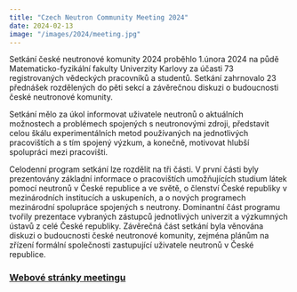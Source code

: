 ```yaml
---
title: "Czech Neutron Community Meeting 2024"
date: 2024-02-13
image: "/images/2024/meeting.jpg"
---
```

Setkání české neutronové komunity 2024 proběhlo 1.února 2024 na půdě Matematicko-fyzikální fakulty Univerzity Karlovy za účasti 73 registrovaných vědeckých pracovníků a studentů. Setkání zahrnovalo 23 přednášek rozdělených do pěti sekcí a závěrečnou diskuzi o budoucnosti české neutronové komunity.

Setkání mělo za úkol informovat uživatele neutronů o aktuálních možnostech a problémech spojených s neutronovými zdroji, představit celou škálu experimentálních metod používaných na jednotlivých pracovištích a s tím spojený výzkum, a konečně, motivovat hlubší spolupráci mezi pracovišti.

Celodenní program setkání lze rozdělit na tři části. V první části byly prezentovány základní informace o pracovištích umožňujících studium látek pomocí neutronů v České republice a ve světě, o členství České republiky v mezinárodních institucích a uskupeních, a o nových programech mezinárodní spolupráce spojených s neutrony. Dominantní část programu tvořily prezentace vybraných zástupců jednotlivých univerzit a výzkumných ústavů z celé České republiky. Závěrečná část setkání byla věnována diskuzi o budoucnosti české neutronové komunity, zejména plánům na zřízení formální společnosti zastupující uživatele neutronů v České republice.

### [Webové stránky meetingu](https://meeting.neutrons.cz/)